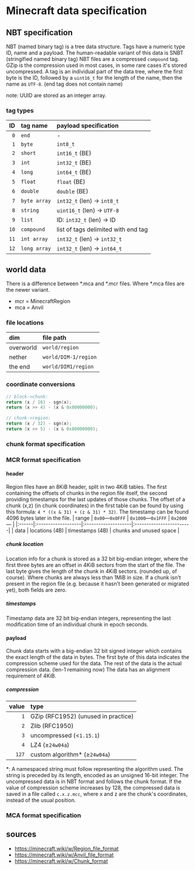 # Minecraft data specification
## NBT specification
NBT (named binary tag) is a tree data structure. Tags have a numeric type ID, name and a payload. The human-readable variant of this data is SNBT (stringified named binary tag)
NBT files are a compressed `compound` tag. GZip is the compression used in most cases, in some rare cases it's stored uncompressed.
A tag is an individual part of the data tree, where the first byte is the ID, followed by a `uint16_t` for the length of the name, then the name as `UTF-8`. (end tag does not contain name)

note: UUID are stored as an integer array.

### tag types
| ID   | tag name     | payload specification               |
|-----:|:-------------|:------------------------------------|
|  `0` | `end`        | -                                   |
|  `1` | `byte`       | `int8_t`                            |
|  `2` | `short`      | `int16_t` (BE)                      |
|  `3` | `int`        | `int32_t` (BE)                      |
|  `4` | `long`       | `int64_t` (BE)                      |
|  `5` | `float`      | `float`   (BE)                      |
|  `6` | `double`     | `double`  (BE)                      |
|  `7` | `byte array` | `int32_t`     (len) -> `int8_t`     |
|  `8` | `string`     | `uint16_t`    (len) -> `UTF-8`      |
|  `9` | `list`       | ID: `int32_t` (len) -> ID           |
| `10` | `compound`   | list of tags delimited with end tag |
| `11` | `int array`  | `int32_t`     (len) -> `int32_t`    |
| `12` | `long array` | `int32_t`     (len) -> `int64_t`    |

## world data
There is a difference between \*.mca and \*.mcr files.
Where \*.mca files are the newer variant.
- mcr = MinecraftRegion
- mca = Anvil

### file locations
| dim       | file path            |
|:----------|:---------------------|
| overworld | `world/region`       |
| nether    | `world/DIM-1/region` |
| the end   | `world/DIM1/region`  |

### coordinate conversions
```c
// block->chunk:
return (x / 16) - sgn(x);
return (x >> 4) - (x & 0x80000000);

// chunk->region:
return (x / 32) - sgn(x);
return (x >> 5) - (x & 0x80000000);
```


### chunk format specification


### MCR format specification
#### header
Region files have an 8KiB header, split in two 4KiB tables.
The first containing the offsets of chunks in the region file itself, the second providing timestamps for the last updates of those chunks.
The offset of a chunk (x,z) (in chunk coordinates) in the first table can be found by using this formula:
`4 * ((x & 31) + (z & 31) * 32)`. The timestamp can be found 4096 bytes later in the file.
| range | `0x00`—`0x0FFF`    | `0x1000`—`0x1FFF`   | `0x2000`—               |
|:------|:-------------------|:--------------------|:------------------------|
| data  | locations (4B)     | timestamps (4B)     | chunks and unused space |

##### chunk location
Location info for a chunk is stored as a 32 bit big-endian integer, where the first three bytes are an offset in 4KiB sectors from the start of the file.
The last byte gives the length of the chunk in 4KiB sectors. (rounded up, of course). Where chunks are always less than 1MiB in size.
If a chunk isn't present in the region file (e.g. because it hasn't been generated or migrated yet), both fields are zero.

##### timestamps
Timestamp data are 32 bit big-endian integers, representing the last modification time of an individual chunk in epoch seconds.

#### payload
Chunk data starts with a big-endian 32 bit signed integer which contains the exact length of the data in bytes.
The first byte of this data indicates the compression scheme used for the data. The rest of the data is the actual compression data. (len-1 remaining now)
The data has an alignment requirement of 4KiB.

##### compression
| value | type                                |
|------:|:------------------------------------|
|   `1` | GZip (RFC1952) (unused in practice) |
|   `2` | Zlib (RFC1950)                      |
|   `3` | uncompressed (<`1.15.1`)            |
|   `4` | LZ4 (≥`24w04a`)                     |
| `127` | custom algorithm\* (≥`24w04a`)      |

\*: A namespaced string must follow representing the algorithm used. The string is preceded by its length, encoded as an unsigned 16-bit integer.
The uncompressed data is in NBT format and follows the chunk format.
If the value of compression scheme increases by 128, the compressed data is saved in a file called `c.x.z.mcc`, where x and z are the chunk's coordinates, instead of the usual position.

### MCA format specification

## sources
- https://minecraft.wiki/w/Region_file_format
- https://minecraft.wiki/w/Anvil_file_format
- https://minecraft.wiki/w/Chunk_format
